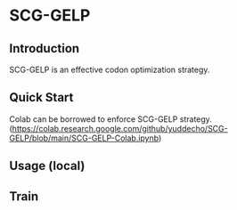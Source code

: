 # SCG-GELP

## Introduction

SCG-GELP is an effective codon optimization strategy.

## Quick Start

Colab can be borrowed to enforce SCG-GELP strategy. (https://colab.research.google.com/github/yuddecho/SCG-GELP/blob/main/SCG-GELP-Colab.ipynb)

## Usage (local)



## Train

